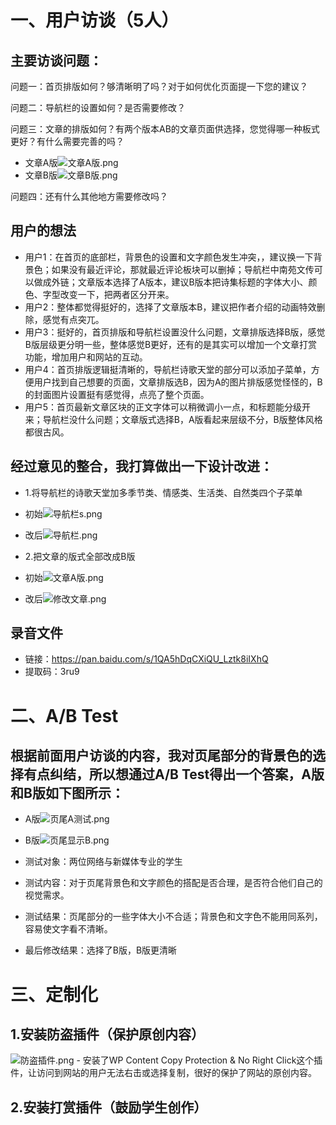 # 一、用户访谈（5人）
## 主要访谈问题：

问题一：首页排版如何？够清晰明了吗？对于如何优化页面提一下您的建议？

问题二：导航栏的设置如何？是否需要修改？

问题三：文章的排版如何？有两个版本AB的文章页面供选择，您觉得哪一种板式更好？有什么需要完善的吗？
- 文章A版<img src="https://github.com/Ying-Fang/ying-fang.me/blob/master/image/%E6%96%87%E7%AB%A0A%E7%89%88.png?raw=true" alt="文章A版.png">
- 文章B版<img src="https://github.com/Ying-Fang/ying-fang.me/blob/master/image/%E6%96%87%E7%AB%A0B%E7%89%88.png?raw=true" alt="文章B版.png">

问题四：还有什么其他地方需要修改吗？

## 用户的想法
- 用户1：在首页的底部栏，背景色的设置和文字颜色发生冲突，，建议换一下背景色；如果没有最近评论，那就最近评论板块可以删掉；导航栏中南苑文传可以做成外链；文章版本选择了A版本，建议B版本把诗集标题的字体大小、颜色、字型改变一下，把两者区分开来。
- 用户2：整体都觉得挺好的，选择了文章版本B，建议把作者介绍的动画特效删除，感觉有点突兀。
- 用户3：挺好的，首页排版和导航栏设置没什么问题，文章排版选择B版，感觉B版层级更分明一些，整体感觉B更好，还有的是其实可以增加一个文章打赏功能，增加用户和网站的互动。
- 用户4：首页排版逻辑挺清晰的，导航栏诗歌天堂的部分可以添加子菜单，方便用户找到自己想要的页面，文章排版选B，因为A的图片排版感觉怪怪的，B的封面图片设置挺有感觉得，点亮了整个页面。
- 用户5：首页最新文章区块的正文字体可以稍微调小一点，和标题能分级开来；导航栏没什么问题；文章版式选择B，A版看起来层级不分，B版整体风格都很古风。

## 经过意见的整合，我打算做出一下设计改进：
- 1.将导航栏的诗歌天堂加多季节类、情感类、生活类、自然类四个子菜单
- 初始<img src="https://github.com/Ying-Fang/ying-fang.me/blob/master/image/%E5%AF%BC%E8%88%AA%E6%A0%8Fs.png?raw=true" alt="导航栏s.png">

- 改后<img src="https://github.com/Ying-Fang/ying-fang.me/blob/master/image/%E5%AF%BC%E8%88%AA%E6%A0%8F.png?raw=true" alt="导航栏.png">

- 2.把文章的版式全部改成B版
- 初始<img src="https://github.com/Ying-Fang/ying-fang.me/blob/master/image/%E6%96%87%E7%AB%A0A%E7%89%88.png?raw=true" alt="文章A版.png">
- 改后<img src="https://github.com/Ying-Fang/ying-fang.me/blob/master/image/%E4%BF%AE%E6%94%B9%E6%96%87%E7%AB%A0.png?raw=true" alt="修改文章.png">

## 录音文件

- 链接：https://pan.baidu.com/s/1QA5hDqCXiQU_Lztk8iIXhQ 
- 提取码：3ru9 

# 二、A/B Test
## 根据前面用户访谈的内容，我对页尾部分的背景色的选择有点纠结，所以想通过A/B Test得出一个答案，A版和B版如下图所示：
- A版<img src="https://github.com/Ying-Fang/ying-fang.me/blob/master/image/%E9%A1%B5%E5%B0%BEA%E6%B5%8B%E8%AF%95.png?raw=true" alt="页尾A测试.png">

- B版<img src="https://github.com/Ying-Fang/ying-fang.me/blob/master/image/%E9%A1%B5%E5%B0%BE%E6%98%BE%E7%A4%BAB.png?raw=true" alt="页尾显示B.png">

- 测试对象：两位网络与新媒体专业的学生
- 测试内容：对于页尾背景色和文字颜色的搭配是否合理，是否符合他们自己的视觉需求。
- 测试结果：页尾部分的一些字体大小不合适；背景色和文字色不能用同系列，容易使文字看不清晰。
- 最后修改结果：选择了B版，B版更清晰
# 三、定制化
## 1.安装防盗插件（保护原创内容）
<img src="https://github.com/Ying-Fang/ying-fang.me/blob/master/image/%E9%98%B2%E7%9B%97%E6%8F%92%E4%BB%B6.png?raw=true" alt="防盗插件.png">
- 安装了WP Content Copy Protection & No Right Click这个插件，让访问到网站的用户无法右击或选择复制，很好的保护了网站的原创内容。

## 2.安装打赏插件（鼓励学生创作）
